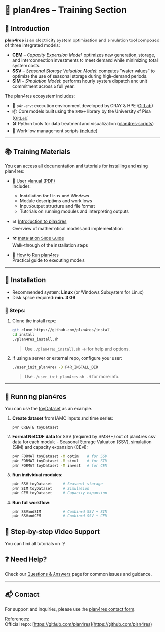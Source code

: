 # 🧰 plan4res – Training Section

## 📘 Introduction

**plan4res** is an electricity system optimisation and simulation tool composed of three integrated models:

- **CEM** – *Capacity Expansion Model*: optimizes new generation, storage, and interconnection investments to meet demand while minimizing total system costs.
- **SSV** – *Seasonal Storage Valuation Model*: computes “water values” to optimize the use of seasonal storage during high-demand periods.
- **SIM** – *Simulation Model*: performs hourly system dispatch and unit commitment across a full year.

The plan4res ecosystem includes:
- 🔧 `p4r-env`: execution environment developed by CRAY & HPE ([GitLab](https://gitlab.com/cerl/plan4res/p4r-env))  
- 📦 Core models built using the `SMS++` library by the University of Pisa ([GitLab](https://gitlab.com/smspp/smspp-project))  
- 🛠️ Python tools for data treatment and visualization ([plan4res-scripts](https://github.com/plan4res/plan4res-scripts))  
- 🔁 Workflow management scripts ([include](https://github.com/plan4res/include))  

---

## 📚 Training Materials

You can access all documentation and tutorials for installing and using plan4res:

- 📄 [User Manual (PDF)](https://github.com/plan4res/documentation/blob/main/plan4resUserManual.pdf)  
  Includes:
  - Installation for Linux and Windows
  - Module descriptions and workflows
  - Input/output structure and file format
  - Tutorials on running modules and interpreting outputs

- 📊 [Introduction to plan4res](https://github.com/OM4A-Training-Material/plan4res-Training-Material/blob/main/plan4resIntroduction.pdf)  
  Overview of mathematical models and implementation

- 🛠️ [Installation Slide Guide](https://github.com/OM4A-Training-Material/plan4res-Training-Material/blob/main/plan4resInstall.pdf)  
  Walk-through of the installation steps

- 🧪 [How to Run plan4res](https://github.com/OM4A-Training-Material/plan4res-Training-Material/blob/main/plan4resRun.pdf)  
  Practical guide to executing models

---

## 💾 Installation

- Recommended system: **Linux** (or Windows Subsystem for Linux)
- Disk space required: **min. 3 GB**

### 🔧 Steps:
1. Clone the install repo:
   ```bash
   git clone https://github.com/plan4res/install
   cd install
   ./plan4res_install.sh
   ```
   > Use `./plan4res_install.sh -H` for help and options.

2. If using a server or external repo, configure your user:
   ```bash
   ./user_init_plan4res -D P4R_INSTALL_DIR
   ```
   > Use `./user_init_plan4res.sh -H` for more info.

---

## 🚀 Running plan4res

You can use the [toyDataset](https://github.com/plan4res/toyDataset) as an example.

1. **Create dataset** from IAMC inputs and time series:
   ```bash
   p4r CREATE toyDataset
   ```

2. **Format NetCDF data** for SSV (required by SMS++) out of plan4res csv data for each module - Seasonal Storage Valuation (SSV), simulation (SIM) and capacity expansion (CEM):
   ```bash
   p4r FORMAT toyDataset -M optim    # for SSV
   p4r FORMAT toyDataset -M simul    # for SIM
   p4r FORMAT toyDataset -M invest   # for CEM
   ```

3. **Run individual modules**:
   ```bash
   p4r SSV toyDataset     # Seasonal storage
   p4r SIM toyDataset     # Simulation
   p4r CEM toyDataset     # Capacity expansion
   ```

4. **Run full workflow**:
   ```bash
   p4r SSVandSIM          # Combined SSV + SIM
   p4r SSVandCEM          # Combined SSV + CEM
   ```

## 🎥 Step-by-step Video Support

You can find all tutorials on <a href="https://www.youtube.com/playlist?list=PLHN93NPePQ1JNz3JROb_sVbF5pjOG-EDx" target="_blank" style="text-decoration: none;">
  <img src="https://cdn.simpleicons.org/youtube/FF0000/16" alt="YouTube" height="16" style="vertical-align: text-bottom; margin-left: 4px;">
</a>

## ❓ Need Help?

Check our [Questions & Answers](docs/faq.md) page for common issues and guidance.

---

## 📬 Contact

For support and inquiries, please use the [plan4res contact form](https://plan4res.github.io/contact/contact.html).


References:  
Official repo: [https://github.com/plan4res](https://github.com/plan4res)  

